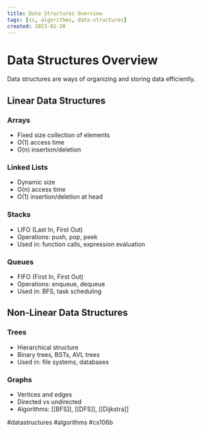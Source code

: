 ```yaml
---
title: Data Structures Overview
tags: [cs, algorithms, data-structures]
created: 2023-01-20
---
```


# Data Structures Overview

Data structures are ways of organizing and storing data efficiently.

## Linear Data Structures

### Arrays
- Fixed size collection of elements
- O(1) access time
- O(n) insertion/deletion

### Linked Lists
- Dynamic size
- O(n) access time
- O(1) insertion/deletion at head

### Stacks
- LIFO (Last In, First Out)
- Operations: push, pop, peek
- Used in: function calls, expression evaluation

### Queues
- FIFO (First In, First Out)
- Operations: enqueue, dequeue
- Used in: BFS, task scheduling

## Non-Linear Data Structures

### Trees
- Hierarchical structure
- Binary trees, BSTs, AVL trees
- Used in: file systems, databases

### Graphs
- Vertices and edges
- Directed vs undirected
- Algorithms: [[BFS]], [[DFS]], [[Dijkstra]]

#datastructures #algorithms #cs106b
